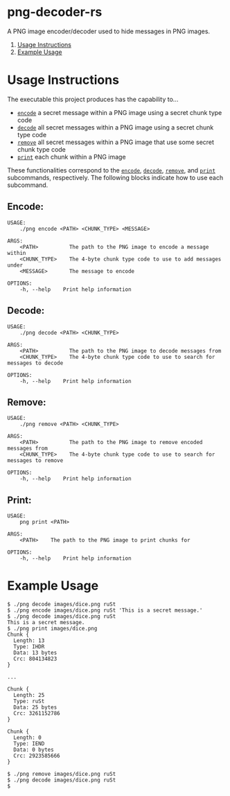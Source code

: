 # png-decoder-rs
A PNG image encoder/decoder used to hide messages in PNG images.

1. [Usage Instructions](#Usage-Instructions)
2. [Example Usage](#Example-Usage)

# Usage Instructions
The executable this project produces has the capability to...
* [`encode`](#Encode) a secret message within a PNG image using a secret chunk type code
* [`decode`](#Decode) all secret messages within a PNG image using a secret chunk type code
* [`remove`](#Remove) all secret messages within a PNG image that use some secret chunk type code
* [`print`](#Print) each chunk within a PNG image

These functionalities correspond to the [`encode`](#Encode), [`decode`](#Decode), [`remove`](#Remove), and [`print`](#Print)
subcommands, respectively. The following blocks indicate how to use each subcommand.

## Encode:
```
USAGE:
    ./png encode <PATH> <CHUNK_TYPE> <MESSAGE>

ARGS:
    <PATH>          The path to the PNG image to encode a message within
    <CHUNK_TYPE>    The 4-byte chunk type code to use to add messages under
    <MESSAGE>       The message to encode

OPTIONS:
    -h, --help    Print help information
```

## Decode:
```
USAGE:
    ./png decode <PATH> <CHUNK_TYPE>

ARGS:
    <PATH>          The path to the PNG image to decode messages from
    <CHUNK_TYPE>    The 4-byte chunk type code to use to search for messages to decode

OPTIONS:
    -h, --help    Print help information
```

## Remove:
```
USAGE:
    ./png remove <PATH> <CHUNK_TYPE>

ARGS:
    <PATH>          The path to the PNG image to remove encoded messages from
    <CHUNK_TYPE>    The 4-byte chunk type code to use to search for messages to remove

OPTIONS:
    -h, --help    Print help information
```

## Print:
```
USAGE:
    png print <PATH>

ARGS:
    <PATH>    The path to the PNG image to print chunks for

OPTIONS:
    -h, --help    Print help information
```

# Example Usage
```
$ ./png decode images/dice.png ruSt
$ ./png encode images/dice.png ruSt 'This is a secret message.'
$ ./png decode images/dice.png ruSt                            
This is a secret message.
$ ./png print images/dice.png                                  
Chunk {
  Length: 13
  Type: IHDR
  Data: 13 bytes
  Crc: 804134823
}

...

Chunk {
  Length: 25
  Type: ruSt
  Data: 25 bytes
  Crc: 3261152786
}

Chunk {
  Length: 0
  Type: IEND
  Data: 0 bytes
  Crc: 2923585666
}

$ ./png remove images/dice.png ruSt                            
$ ./png decode images/dice.png ruSt
$ 
```